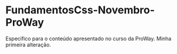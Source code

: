 # FundamentosCss-Novembro-ProWay
Especifico para o conteúdo apresentado no curso da ProWay.
 Minha primeira alteração.